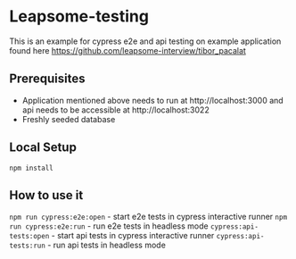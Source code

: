 # Leapsome-testing
 
This is an example for cypress e2e and api testing on example application found here
https://github.com/leapsome-interview/tibor_pacalat

## Prerequisites

* Application mentioned above needs to run at http://localhost:3000 and api needs to be accessible at http://localhost:3022
* Freshly seeded database

## Local Setup

```
npm install
```

## How to use it

```npm run cypress:e2e:open``` - start e2e tests in cypress interactive runner
```npm run cypress:e2e:run``` - run e2e tests in headless mode
```cypress:api-tests:open``` - start api tests in cypress interactive runner
```cypress:api-tests:run``` - run api tests in headless mode